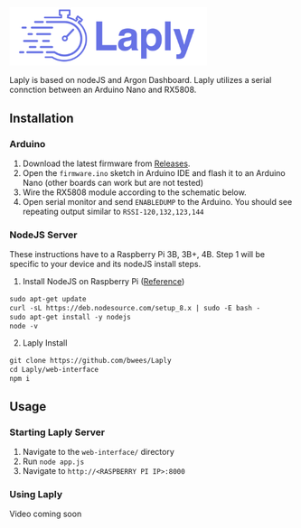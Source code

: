 <img src="https://github.com/bwees/Laply/raw/master/docs/logo.png?raw=true" width="350" title="hover text">

Laply is based on nodeJS and Argon Dashboard. Laply utilizes a serial connction between an Arduino Nano and RX5808. 


## Installation

### Arduino
1. Download the latest firmware from [Releases](https://github.com/bwees/Laply/releases).
2. Open the ```firmware.ino``` sketch in Arduino IDE and flash it to an Arduino Nano (other boards can work but are not tested)
3. Wire the RX5808 module according to the schematic below.
4. Open serial monitor and send ```ENABLEDUMP``` to the Arduino. You should see repeating output similar to ```RSSI-120,132,123,144```

### NodeJS Server
These instructions have to a Raspberry Pi 3B, 3B+, 4B. Step 1 will be specific to your device and its nodeJS install steps.

1. Install NodeJS on Raspberry Pi ([Reference](https://www.w3schools.com/nodejs/nodejs_raspberrypi.asp))
```
sudo apt-get update
curl -sL https://deb.nodesource.com/setup_8.x | sudo -E bash -
sudo apt-get install -y nodejs
node -v
```

2. Laply Install
```
git clone https://github.com/bwees/Laply
cd Laply/web-interface
npm i
```

## Usage

### Starting Laply Server
1. Navigate to the ```web-interface/``` directory
2. Run ```node app.js```
3. Navigate to ```http://<RASPBERRY PI IP>:8000```

### Using Laply
Video coming soon
